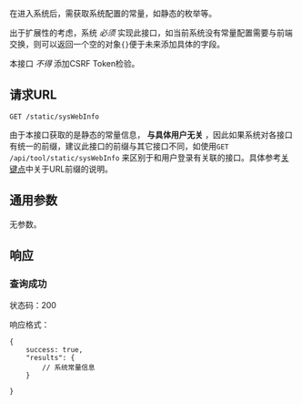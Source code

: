 在进入系统后，需获取系统配置的常量，如静态的枚举等。

出于扩展性的考虑，系统 *必须* 实现此接口，如当前系统没有常量配置需要与前端交换，则可以返回一个空的对象`{}`便于未来添加具体的字段。

本接口 *不得* 添加CSRF Token检验。

## 请求URL

    GET /static/sysWebInfo

由于本接口获取的是静态的常量信息， **与具体用户无关** ，因此如果系统对各接口有统一的前缀，建议此接口的前缀与其它接口不同，如使用`GET /api/tool/static/sysWebInfo` 来区别于和用户登录有关联的接口。具体参考[关键点]()中关于URL前缀的说明。

## 通用参数

无参数。

## 响应

### 查询成功

状态码：200

响应格式：

    {
        success: true,
		"results": {
			// 系统常量信息
		}
		
    }